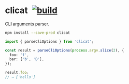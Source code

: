 # clicat&ensp;[![build](https://github.com/smikhalevski/clicat/actions/workflows/master.yml/badge.svg?branch=master&event=push)](https://github.com/smikhalevski/clicat/actions/workflows/master.yml)

CLI arguments parser.

```sh
npm install --save-prod clicat
```

```ts
import { parseCliOptions } from 'clicat';

const result = parseCliOptions(process.argv.slice(2), {
  foo: 'f',
  bar: ['b', 'B'],
});

result.foo;
// → ['hello']
```
